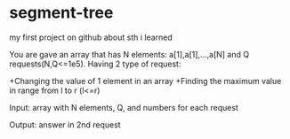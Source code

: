 # segment-tree
my first project on github about sth i learned

You are gave an array that has N elements: a[1],a[1],...,a[N] and Q requests(N,Q<=1e5).
Having 2 type of request:

+Changing the value of 1 element in an array
+Finding the maximum value in range from l to r (l<=r)


Input: array with N elements, Q, and numbers for each request

Output: answer in 2nd request
